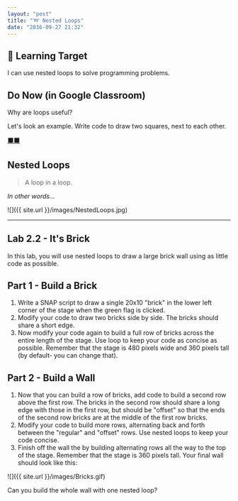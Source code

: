 ```yaml
---
layout: "post"
title: "➿ Nested Loops"
date: "2016-09-27 21:32"
---
```


## 🎯 Learning Target
I can use nested loops to solve programming problems.

## Do Now (in Google Classroom)
Why are loops useful?

Let's look an example. Write code to draw two squares, next to each other.

[⬛⬛](http://snap.berkeley.edu/snapsource/snap.html#present:Username=223bsk&ProjectName=nestedLoops)

## Nested Loops
> A loop in a loop.

_In other words..._

![]({{ site.url }}/images/NestedLoops.jpg)

---

## Lab 2.2 - It's Brick

In this lab, you will use nested loops to draw a large brick wall using as little code as possible.

## Part 1 - Build a Brick
1. Write a SNAP script to draw a single 20x10 "brick" in the lower left corner of the stage when the green flag is clicked.
2. Modify your code to draw two bricks side by side. The bricks should share a short edge.
3. Now modify your code again to build a full row of bricks across the entire length of the stage. Use loop to keep your code as concise as possible. Remember that the stage is 480 pixels wide and 360 pixels tall (by default- you can change that).

## Part 2 - Build a Wall
1. Now that you can build a row of bricks, add code to build a second row above the first row. The bricks in the second row should share a long edge with those in the first row, but should be "offset" so that the ends of the second row bricks are at the middle of the first row bricks.
2. Modify your code to build more rows, alternating back and forth between the "regular" and "offset" rows. Use nested loops to keep your code concise.
3. Finish off the wall the by building alternating rows all the way to the top of the stage. Remember that the stage is 360 pixels tall. Your final wall should look like this:

![]({{ site.url }}/images/Bricks.gif)


















Can you build the whole wall with one nested loop?
